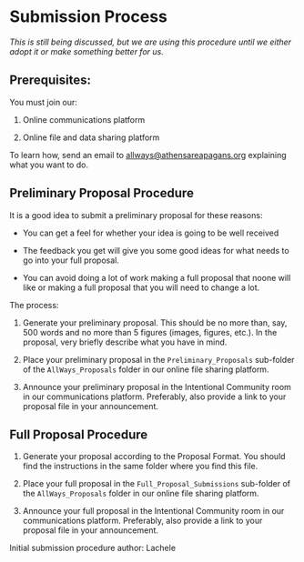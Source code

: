 # Submission Process 

<em>This is still being discussed, but we are using this procedure until we
either adopt it or make something better for us.</em>

## Prerequisites:  

You must join our:

1. Online communications platform 

2. Online file and data sharing platform

To learn how, send an email to allways@athensareapagans.org 
explaining what you want to do.

## Preliminary Proposal Procedure

It is a good idea to submit a preliminary proposal for these reasons:

* You can get a feel for whether your idea is going to be well received

* The feedback you get will give you some good ideas for what needs to 
go into your full proposal.

* You can avoid doing a lot of work making a full proposal that noone 
will like or making a full proposal that you will need to change a lot.

The process:

1. Generate your preliminary proposal.  This should be no more than, say,
500 words and no more than 5 figures (images, figures, etc.).  In the
proposal, very briefly describe what you have in mind.

2. Place your preliminary proposal in the `Preliminary_Proposals` 
sub-folder of the `AllWays_Proposals` folder in our online file 
sharing platform.

3. Announce your preliminary proposal in the Intentional Community room 
in our communications platform.  Preferably, also provide a link to your 
proposal file in your announcement.

## Full Proposal Procedure

1. Generate your proposal according to the Proposal Format.  You should find
the instructions in the same folder where you find this file.

2. Place your full proposal in the `Full_Proposal_Submissions` sub-folder of 
the `AllWays_Proposals` folder in our online file sharing platform.

3. Announce your full proposal in the Intentional Community room in our 
communications platform.  Preferably, also provide a link to your proposal
file in your announcement.

Initial submission procedure author:  Lachele
